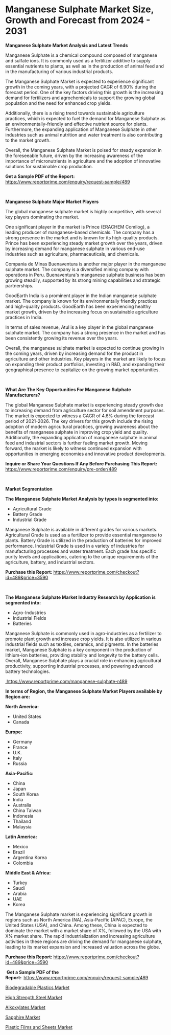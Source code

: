 <p><h1>Manganese Sulphate Market Size, Growth and Forecast from 2024 - 2031</h1></p><p><strong>Manganese Sulphate Market Analysis and Latest Trends</strong></p>
<p><p>Manganese Sulphate is a chemical compound composed of manganese and sulfate ions. It is commonly used as a fertilizer additive to supply essential nutrients to plants, as well as in the production of animal feed and in the manufacturing of various industrial products.</p><p>The Manganese Sulphate Market is expected to experience significant growth in the coming years, with a projected CAGR of 6.90% during the forecast period. One of the key factors driving this growth is the increasing demand for fertilizers and agrochemicals to support the growing global population and the need for enhanced crop yields.</p><p>Additionally, there is a rising trend towards sustainable agriculture practices, which is expected to fuel the demand for Manganese Sulphate as an environmentally-friendly and effective nutrient source for plants. Furthermore, the expanding application of Manganese Sulphate in other industries such as animal nutrition and water treatment is also contributing to the market growth.</p><p>Overall, the Manganese Sulphate Market is poised for steady expansion in the foreseeable future, driven by the increasing awareness of the importance of micronutrients in agriculture and the adoption of innovative solutions for sustainable crop production.</p></p>
<p><strong>Get a Sample PDF of the Report:&nbsp;</strong> <a href="https://www.reportprime.com/enquiry/request-sample/489">https://www.reportprime.com/enquiry/request-sample/489</a></p>
<p>&nbsp;</p>
<p><strong>Manganese Sulphate Major Market Players</strong></p>
<p><p>The global manganese sulphate market is highly competitive, with several key players dominating the market. </p><p>One significant player in the market is Prince (ERACHEM Comilog), a leading producer of manganese-based chemicals. The company has a strong presence in the market and is known for its high-quality products. Prince has been experiencing steady market growth over the years, driven by increasing demand for manganese sulphate in various end-use industries such as agriculture, pharmaceuticals, and chemicals.</p><p>Compania de Minas Buenaventura is another major player in the manganese sulphate market. The company is a diversified mining company with operations in Peru. Buenaventura's manganese sulphate business has been growing steadily, supported by its strong mining capabilities and strategic partnerships.</p><p>GoodEarth India is a prominent player in the Indian manganese sulphate market. The company is known for its environmentally friendly practices and high-quality products. GoodEarth has been experiencing healthy market growth, driven by the increasing focus on sustainable agriculture practices in India.</p><p>In terms of sales revenue, Atul is a key player in the global manganese sulphate market. The company has a strong presence in the market and has been consistently growing its revenue over the years.</p><p>Overall, the manganese sulphate market is expected to continue growing in the coming years, driven by increasing demand for the product in agriculture and other industries. Key players in the market are likely to focus on expanding their product portfolios, investing in R&D, and expanding their geographical presence to capitalize on the growing market opportunities.</p></p>
<p>&nbsp;</p>
<p><strong>What Are The Key Opportunities For Manganese Sulphate Manufacturers?</strong></p>
<p><p>The global Manganese Sulphate market is experiencing steady growth due to increasing demand from agriculture sector for soil amendment purposes. The market is expected to witness a CAGR of 4.6% during the forecast period of 2021-2026. The key drivers for this growth include the rising adoption of modern agricultural practices, growing awareness about the benefits of manganese sulphate in improving crop yield and quality. Additionally, the expanding application of manganese sulphate in animal feed and industrial sectors is further fueling market growth. Moving forward, the market is likely to witness continued expansion with opportunities in emerging economies and innovative product developments.</p></p>
<p><strong>Inquire or Share Your Questions If Any Before Purchasing This Report:</strong> <a href="https://www.reportprime.com/enquiry/pre-order/489">https://www.reportprime.com/enquiry/pre-order/489</a></p>
<p>&nbsp;</p>
<p><strong>Market Segmentation</strong></p>
<p><strong>The Manganese Sulphate Market Analysis by types is segmented into:</strong></p>
<p><ul><li>Agricultural Grade</li><li>Battery Grade</li><li>Industrial Grade</li></ul></p>
<p><p>Manganese Sulphate is available in different grades for various markets. Agricultural Grade is used as a fertilizer to provide essential manganese to plants. Battery Grade is utilized in the production of batteries for improved performance. Industrial Grade is used in a variety of industries for manufacturing processes and water treatment. Each grade has specific purity levels and applications, catering to the unique requirements of the agriculture, battery, and industrial sectors.</p></p>
<p><strong>Purchase this Report:&nbsp;</strong><a href="https://www.reportprime.com/checkout?id=489&price=3590">https://www.reportprime.com/checkout?id=489&price=3590</a></p>
<p>&nbsp;</p>
<p><strong>The Manganese Sulphate Market Industry Research by Application is segmented into:</strong></p>
<p><ul><li>Agro-Industries</li><li>Industrial Fields</li><li>Batteries</li></ul></p>
<p><p>Manganese Sulphate is commonly used in agro-industries as a fertilizer to promote plant growth and increase crop yields. It is also utilized in various industrial fields such as textiles, ceramics, and pigments. In the batteries market, Manganese Sulphate is a key component in the production of lithium-ion batteries, providing stability and longevity to the battery cells. Overall, Manganese Sulphate plays a crucial role in enhancing agricultural productivity, supporting industrial processes, and powering advanced battery technologies.</p></p>
<p><a href="https://www.reportprime.com/manganese-sulphate-r489">&nbsp;https://www.reportprime.com/manganese-sulphate-r489</a></p>
<p><strong>In terms of Region, the Manganese Sulphate Market Players available by Region are:</strong></p>
<p>
    <p> <strong> North America: </strong>
        <ul>
            <li>United States</li>
            <li>Canada</li>
        </ul>
        </p> 
    <p> <strong> Europe: </strong>
        <ul>
            <li>Germany</li>
            <li>France</li>
            <li>U.K.</li>
            <li>Italy</li>
            <li>Russia</li>
        </ul>
        </p> 
    <p> <strong> Asia-Pacific: </strong>
        <ul>
            <li>China</li>
            <li>Japan</li>
            <li>South Korea</li>
            <li>India</li>
            <li>Australia</li>
            <li>China Taiwan</li>
            <li>Indonesia</li>
            <li>Thailand</li>
            <li>Malaysia</li>
        </ul>
        </p> 
    <p> <strong> Latin America: </strong>
        <ul>
            <li>Mexico</li>
            <li>Brazil</li>
            <li>Argentina Korea</li>
            <li>Colombia</li>
        </ul>
        </p> 
    <p> <strong> Middle East & Africa: </strong>
        <ul>
            <li>Turkey</li>
            <li>Saudi</li>
            <li>Arabia</li>
            <li>UAE</li>
            <li>Korea</li>
        </ul>
    </p>
    </p>
<p><p>The Manganese Sulphate market is experiencing significant growth in regions such as North America (NA), Asia-Pacific (APAC), Europe, the United States (USA), and China. Among these, China is expected to dominate the market with a market share of X%, followed by the USA with X% market share. The rapid industrialization and increasing agriculture activities in these regions are driving the demand for manganese sulphate, leading to its market expansion and increased valuation across the globe.</p></p>
<p><strong>Purchase this Report: </strong><a href="https://www.reportprime.com/checkout?id=489&price=3590">https://www.reportprime.com/checkout?id=489&price=3590</a></p>
<p>&nbsp;<strong>Get a Sample PDF of the Report:&nbsp;&nbsp;</strong><a href="https://www.reportprime.com/enquiry/request-sample/489">https://www.reportprime.com/enquiry/request-sample/489</a></p>
<p><strong></strong></p>
<p><p><a href="https://github.com/LarryPearsongXXfvf/Market-Research-Report-List-1/blob/main/biodegradable-plastics-market.md">Biodegradable Plastics Market</a></p><p><a href="https://github.com/FredaSauer/Market-Research-Report-List-1/blob/main/high-strength-steel-market.md">High Strength Steel Market</a></p><p><a href="https://github.com/brendafegmorris532/Market-Research-Report-List-2/blob/main/alkoxylates-market.md">Alkoxylates Market</a></p><p><a href="https://github.com/hrhzhypq19/Market-Research-Report-List-1/blob/main/sapphire-market.md">Sapphire Market</a></p><p><a href="https://github.com/kishanagarner91/Market-Research-Report-List-1/blob/main/plastic-films-and-sheets-market.md">Plastic Films and Sheets Market</a></p></p>